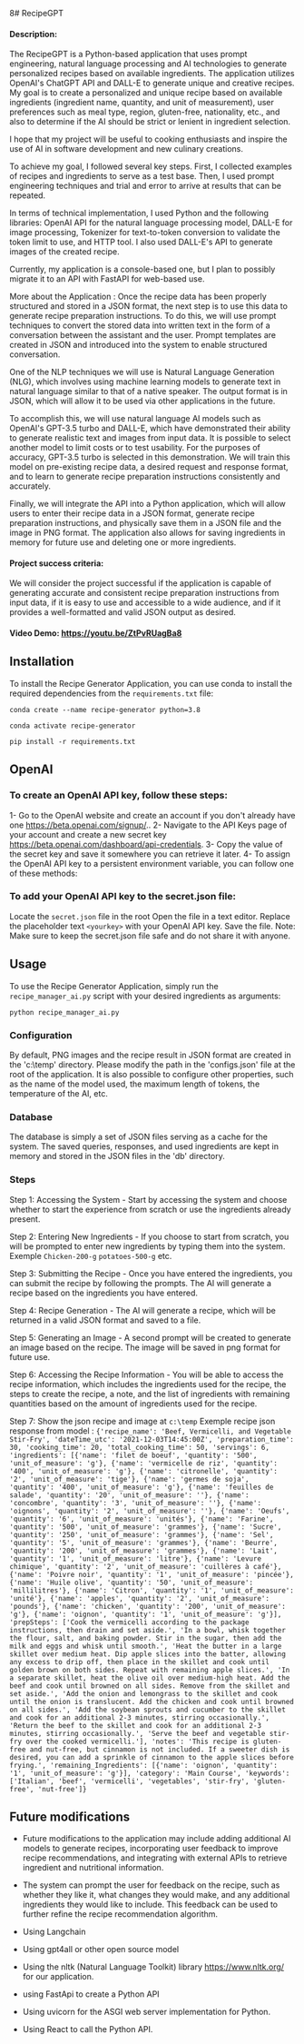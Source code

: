 8# RecipeGPT

#### Description:
The RecipeGPT is a Python-based application that uses prompt engineering, natural language processing and AI technologies to generate personalized recipes based on available ingredients. The application utilizes OpenAI's ChatGPT API and DALL-E to generate unique and creative recipes. My goal is to create a personalized and unique recipe based on available ingredients (ingredient name, quantity, and unit of measurement), user preferences such as meal type, region, gluten-free, nationality, etc., and also to determine if the AI should be strict or lenient in ingredient selection.

I hope that my project will be useful to cooking enthusiasts and inspire the use of AI in software development and new culinary creations.

To achieve my goal, I followed several key steps. First, I collected examples of recipes and ingredients to serve as a test base. Then, I used prompt engineering techniques and trial and error to arrive at results that can be repeated.

In terms of technical implementation, I used Python and the following libraries: OpenAI API for the natural language processing model, DALL-E for image processing, Tokenizer for text-to-token conversion to validate the token limit to use, and HTTP tool. I also used DALL-E's API to generate images of the created recipe.

Currently, my application is a console-based one, but I plan to possibly migrate it to an API with FastAPI for web-based use.

More about the Application :
Once the recipe data has been properly structured and stored in a JSON format, the next step is to use this data to generate recipe preparation instructions. To do this, we will use prompt techniques to convert the stored data into written text in the form of a conversation between the assistant and the user. Prompt templates are created in JSON and introduced into the system to enable structured conversation.

One of the NLP techniques we will use is Natural Language Generation (NLG), which involves using machine learning models to generate text in natural language similar to that of a native speaker. The output format is in JSON, which will allow it to be used via other applications in the future.

To accomplish this, we will use natural language AI models such as OpenAI's GPT-3.5 turbo and DALL-E, which have demonstrated their ability to generate realistic text and images from input data. It is possible to select another model to limit costs or to test usability. For the purposes of accuracy, GPT-3.5 turbo is selected in this demonstration. We will train this model on pre-existing recipe data, a desired request and response format, and to learn to generate recipe preparation instructions consistently and accurately.

Finally, we will integrate the API into a Python application, which will allow users to enter their recipe data in a JSON format, generate recipe preparation instructions, and physically save them in a JSON file and the image in PNG format. The application also allows for saving ingredients in memory for future use and deleting one or more ingredients.

#### Project success criteria:
We will consider the project successful if the application is capable of generating accurate and consistent recipe preparation instructions from input data, if it is easy to use and accessible to a wide audience, and if it provides a well-formatted and valid JSON output as desired.

#### Video Demo:  <https://youtu.be/ZtPvRUagBa8>

## Installation

To install the Recipe Generator Application, you can use conda to install the required dependencies from the `requirements.txt` file:
```
conda create --name recipe-generator python=3.8

conda activate recipe-generator

pip install -r requirements.txt

```
## OpenAI
### To create an OpenAI API key, follow these steps:

1- Go to the OpenAI website and create an account if you don't already have one https://beta.openai.com/signup/..
2- Navigate to the API Keys page of your account and create a new secret key https://beta.openai.com/dashboard/api-credentials.
3- Copy the value of the secret key and save it somewhere you can retrieve it later.
4- To assign the OpenAI API key to a persistent environment variable, you can follow one of these methods:

### To add your OpenAI API key to the secret.json file:

Locate the `secret.json` file in the root 
Open the file in a text editor.
Replace the placeholder text `<yourkey>` with your OpenAI API key.
Save the file.
Note: Make sure to keep the secret.json file safe and do not share it with anyone.

## Usage

To use the Recipe Generator Application, simply run the `recipe_manager_ai.py` script with your desired ingredients as arguments:

`python recipe_manager_ai.py`

### Configuration
By default, PNG images and the recipe result in JSON format are created in the 'c:\temp' directory. Please modify the path in the 'configs.json' file at the root of the application. It is also possible to configure other properties, such as the name of the model used, the maximum length of tokens, the temperature of the AI, etc.

### Database
The database is simply a set of JSON files serving as a cache for the system. The saved queries, responses, and used ingredients are kept in memory and stored in the JSON files in the 'db' directory.

### Steps

Step 1: Accessing the System - Start by accessing the system and choose whether to start the experience from scratch or use the ingredients already present.

Step 2: Entering New Ingredients - If you choose to start from scratch, you will be prompted to enter new ingredients by typing them into the system. Exemple `Chicken-200-g`
`potatoes-500-g` 
etc.

Step 3: Submitting the Recipe - Once you have entered the ingredients, you can submit the recipe by following the prompts. The AI will generate a recipe based on the ingredients you have entered.

Step 4: Recipe Generation - The AI will generate a recipe, which will be returned in a valid JSON format and saved to a file.

Step 5: Generating an Image - A second prompt will be created to generate an image based on the recipe. The image will be saved in png format for future use.

Step 6: Accessing the Recipe Information - You will be able to access the recipe information, which includes the ingredients used for the recipe, the steps to create the recipe, a note, and the list of ingredients with remaining quantities based on the amount of ingredients used for the recipe.

Step 7: Show the json recipe and image at `c:\temp`
Exemple recipe json response from model : 
`
{'recipe_name': 'Beef, Vermicelli, and Vegetable Stir-Fry', 'dateTime_utc': '2021-12-03T14:45:00Z', 'preparation_time': 30, 'cooking_time': 20, 'total_cooking_time': 50, 'servings': 6, 'ingredients': [{'name': 'filet de boeuf', 'quantity': '500', 'unit_of_measure': 'g'}, {'name': 'vermicelle de riz', 'quantity': '400', 'unit_of_measure': 'g'}, {'name': 'citronelle', 'quantity': '2', 'unit_of_measure': 'tige'}, {'name': 'germes de soja', 'quantity': '400', 'unit_of_measure': 'g'}, {'name': 'feuilles de salade', 'quantity': '20', 'unit_of_measure': ''}, {'name': 'concombre', 'quantity': '3', 'unit_of_measure': ''}, {'name': 'oignons', 'quantity': '2', 'unit_of_measure': ''}, {'name': 'Oeufs', 'quantity': '6', 'unit_of_measure': 'unités'}, {'name': 'Farine', 'quantity': '500', 'unit_of_measure': 'grammes'}, {'name': 'Sucre', 'quantity': '250', 'unit_of_measure': 'grammes'}, {'name': 'Sel', 'quantity': '5', 'unit_of_measure': 'grammes'}, {'name': 'Beurre', 'quantity': '200', 'unit_of_measure': 'grammes'}, {'name': 'Lait', 'quantity': '1', 'unit_of_measure': 'litre'}, {'name': 'Levure chimique', 'quantity': '2', 'unit_of_measure': 'cuillères à café'}, {'name': 'Poivre noir', 'quantity': '1', 'unit_of_measure': 'pincée'}, {'name': 'Huile olive', 'quantity': '50', 'unit_of_measure': 'millilitres'}, {'name': 'Citron', 'quantity': '1', 'unit_of_measure': 'unité'}, {'name': 'apples', 'quantity': '2', 'unit_of_measure': 'pounds'}, {'name': 'chicken', 'quantity': '200', 'unit_of_measure': 'g'}, {'name': 'oignon', 'quantity': '1', 'unit_of_measure': 'g'}], 'prepSteps': ['Cook the vermicelli according to the package instructions, then drain and set aside.', 'In a bowl, whisk together the flour, salt, and baking powder. Stir in the sugar, then add the milk and eggs and whisk until smooth.', 'Heat the butter in a large skillet over medium heat. Dip apple slices into the batter, allowing any excess to drip off, then place in the skillet and cook until golden brown on both sides. Repeat with remaining apple slices.', 'In a separate skillet, heat the olive oil over medium-high heat. Add the beef and cook until browned on all sides. Remove from the skillet and set aside.', 'Add the onion and lemongrass to the skillet and cook until the onion is translucent. Add the chicken and cook until browned on all sides.', 'Add the soybean sprouts and cucumber to the skillet and cook for an additional 2-3 minutes, stirring occasionally.', 'Return the beef to the skillet and cook for an additional 2-3 minutes, stirring occasionally.', 'Serve the beef and vegetable stir-fry over the cooked vermicelli.'], 'notes': 'This recipe is gluten-free and nut-free, but cinnamon is not included. If a sweeter dish is desired, you can add a sprinkle of cinnamon to the apple slices before frying.', 'remaining_Ingredients': [{'name': 'oignon', 'quantity': '1', 'unit_of_measure': 'g'}], 'category': 'Main Course', 'keywords': ['Italian', 'beef', 'vermicelli', 'vegetables', 'stir-fry', 'gluten-free', 'nut-free']}
`

## Future modifications
- Future modifications to the application may include adding additional AI models to generate recipes, incorporating user feedback to improve recipe recommendations, and integrating with external APIs to retrieve ingredient and nutritional information.

- The system can prompt the user for feedback on the recipe, such as whether they like it, what changes they would make, and any additional ingredients they would like to include. This feedback can be used to further refine the recipe recommendation algorithm.

- Using Langchain
- Using gpt4all or other open source model
- Using the nltk (Natural Language Toolkit) library https://www.nltk.org/ for our application. 
- using FastApi to create a Python API
- Using uvicorn for the ASGI web server implementation for Python. 
- Using React to call the Python API.

